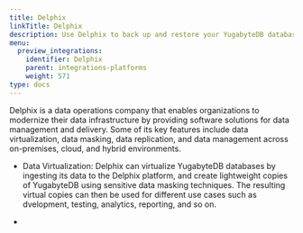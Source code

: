 ```yaml
---
title: Delphix
linkTitle: Delphix
description: Use Delphix to back up and restore your YugabyteDB database.
menu:
  preview_integrations:
    identifier: Delphix
    parent: integrations-platforms
    weight: 571
type: docs
---
```


Delphix is a data operations company that enables organizations to modernize their data infrastructure by providing software solutions for data management and delivery. Some of its key features include data virtualization, data masking, data replication, and data management across on-premises, cloud, and hybrid environments.

- Data Virtualization: Delphix can virtualize YugabyteDB databases by ingesting its data to the Delphix platform, and create lightweight copies of YugabyteDB using sensitive data masking techniques. The resulting virtual copies can then be used for different use cases such as dvelopment, testing, analytics, reporting, and so on.

-